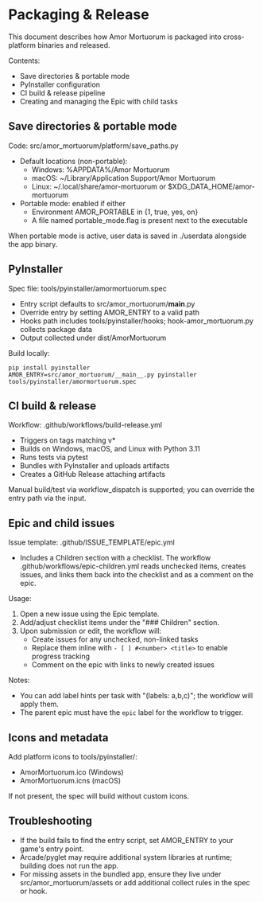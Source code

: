 # Packaging & Release

This document describes how Amor Mortuorum is packaged into cross-platform binaries and released.

Contents:
- Save directories & portable mode
- PyInstaller configuration
- CI build & release pipeline
- Creating and managing the Epic with child tasks

## Save directories & portable mode

Code: src/amor_mortuorum/platform/save_paths.py

- Default locations (non-portable):
  - Windows: %APPDATA%/Amor Mortuorum
  - macOS: ~/Library/Application Support/Amor Mortuorum
  - Linux: ~/.local/share/amor-mortuorum or $XDG_DATA_HOME/amor-mortuorum
- Portable mode: enabled if either
  - Environment AMOR_PORTABLE in {1, true, yes, on}
  - A file named portable_mode.flag is present next to the executable

When portable mode is active, user data is saved in ./userdata alongside the app binary.

## PyInstaller

Spec file: tools/pyinstaller/amormortuorum.spec

- Entry script defaults to src/amor_mortuorum/__main__.py
- Override entry by setting AMOR_ENTRY to a valid path
- Hooks path includes tools/pyinstaller/hooks; hook-amor_mortuorum.py collects package data
- Output collected under dist/AmorMortuorum

Build locally:

```
pip install pyinstaller
AMOR_ENTRY=src/amor_mortuorum/__main__.py pyinstaller tools/pyinstaller/amormortuorum.spec
```

## CI build & release

Workflow: .github/workflows/build-release.yml

- Triggers on tags matching v*
- Builds on Windows, macOS, and Linux with Python 3.11
- Runs tests via pytest
- Bundles with PyInstaller and uploads artifacts
- Creates a GitHub Release attaching artifacts

Manual build/test via workflow_dispatch is supported; you can override the entry path via the input.

## Epic and child issues

Issue template: .github/ISSUE_TEMPLATE/epic.yml

- Includes a Children section with a checklist. The workflow
  .github/workflows/epic-children.yml reads unchecked items, creates issues,
  and links them back into the checklist and as a comment on the epic.

Usage:
1. Open a new issue using the Epic template.
2. Add/adjust checklist items under the "### Children" section.
3. Upon submission or edit, the workflow will:
   - Create issues for any unchecked, non-linked tasks
   - Replace them inline with `- [ ] #<number> <title>` to enable progress tracking
   - Comment on the epic with links to newly created issues

Notes:
- You can add label hints per task with "(labels: a,b,c)"; the workflow will apply them.
- The parent epic must have the `epic` label for the workflow to trigger.

## Icons and metadata

Add platform icons to tools/pyinstaller/:
- AmorMortuorum.ico (Windows)
- AmorMortuorum.icns (macOS)

If not present, the spec will build without custom icons.

## Troubleshooting

- If the build fails to find the entry script, set AMOR_ENTRY to your game's entry point.
- Arcade/pyglet may require additional system libraries at runtime; building does not run the app.
- For missing assets in the bundled app, ensure they live under src/amor_mortuorum/assets or add additional collect rules in the spec or hook.
